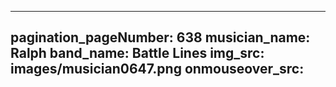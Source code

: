 ------
pagination_pageNumber: 638
musician_name: Ralph
band_name: Battle Lines
img_src: images/musician0647.png
onmouseover_src: 
------